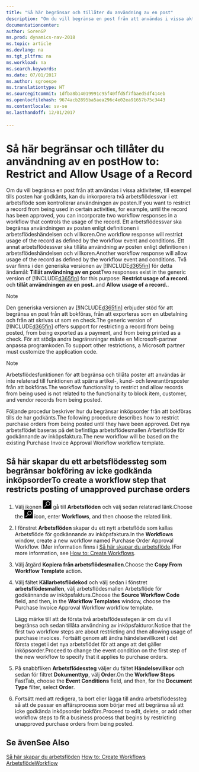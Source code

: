 ```yaml
---
title: "Så här begränsar och tillåter du användning av en post"
description: "Om du vill begränsa en post från att användas i vissa aktiviteter, till exempel tills posten har godkänts, kan du inkorporera två arbetsflödessvar i ett arbetsflöde som kontrollerar användningen av posten."
documentationcenter: 
author: SorenGP
ms.prod: dynamics-nav-2018
ms.topic: article
ms.devlang: na
ms.tgt_pltfrm: na
ms.workload: na
ms.search.keywords: 
ms.date: 07/01/2017
ms.author: sgroespe
ms.translationtype: HT
ms.sourcegitcommit: 1dfba8b14019991c95f40ffd5f7fbaed5df414eb
ms.openlocfilehash: 9674acb2895ba5aea296c4e02ea91657b75c3443
ms.contentlocale: sv-se
ms.lasthandoff: 12/01/2017

---
```

# <a name="how-to-restrict-and-allow-usage-of-a-record"></a><span data-ttu-id="1a4d9-103">Så här begränsar och tillåter du användning av en post</span><span class="sxs-lookup"><span data-stu-id="1a4d9-103">How to: Restrict and Allow Usage of a Record</span></span>
<span data-ttu-id="1a4d9-104">Om du vill begränsa en post från att användas i vissa aktiviteter, till exempel tills posten har godkänts, kan du inkorporera två arbetsflödessvar i ett arbetsflöde som kontrollerar användningen av posten.</span><span class="sxs-lookup"><span data-stu-id="1a4d9-104">If you want to restrict a record from being used in certain activities, for example, until the record has been approved, you can incorporate two workflow responses in a workflow that controls the usage of the record.</span></span> <span data-ttu-id="1a4d9-105">Ett arbetsflödessvar ska begränsa användningen av posten enligt definitionen i arbetsflödeshändelsen och villkoren.</span><span class="sxs-lookup"><span data-stu-id="1a4d9-105">One workflow response will restrict usage of the record as defined by the workflow event and conditions.</span></span> <span data-ttu-id="1a4d9-106">Ett annat arbetsflödessvar ska tillåta användning av posten enligt definitionen i arbetsflödeshändelsen och villkoren.</span><span class="sxs-lookup"><span data-stu-id="1a4d9-106">Another workflow response will allow usage of the record as defined by the workflow event and conditions.</span></span> <span data-ttu-id="1a4d9-107">Två svar finns i den generiska versionen av [!INCLUDE[d365fin](includes/d365fin_md.md)] för detta ändamål: **Tillåt användning av en post**</span><span class="sxs-lookup"><span data-stu-id="1a4d9-107">Two responses exist in the generic version of [!INCLUDE[d365fin](includes/d365fin_md.md)] for this purpose: **Restrict usage of a record.**</span></span> <span data-ttu-id="1a4d9-108">och **tillåt användningen av en post.**.</span><span class="sxs-lookup"><span data-stu-id="1a4d9-108">and **Allow usage of a record.**.</span></span>

> [!NOTE]  
>  <span data-ttu-id="1a4d9-109">Den generiska versionen av [!INCLUDE[d365fin](includes/d365fin_md.md)] erbjuder stöd för att begränsa en post från att bokföras, från att exporteras som en utbetalning och från att skrivas ut som en check.</span><span class="sxs-lookup"><span data-stu-id="1a4d9-109">The generic version of [!INCLUDE[d365fin](includes/d365fin_md.md)] offers support for restricting a record from being posted, from being exported as a payment, and from being printed as a check.</span></span> <span data-ttu-id="1a4d9-110">För att stödja andra begränsningar måste en Microsoft-partner anpassa programkoden.</span><span class="sxs-lookup"><span data-stu-id="1a4d9-110">To support other restrictions, a Microsoft partner must customize the application code.</span></span>  

> [!NOTE]  
>  <span data-ttu-id="1a4d9-111">Arbetsflödesfunktionen för att begränsa och tillåta poster att användas är inte relaterad till funktionen att spärra artikel-, kund- och leverantörsposter från att bokföras.</span><span class="sxs-lookup"><span data-stu-id="1a4d9-111">The workflow functionality to restrict and allow records from being used is not related to the functionality to block item, customer, and vendor records from being posted.</span></span>

<span data-ttu-id="1a4d9-112">Följande procedur beskriver hur du begränsar inköpsorder från att bokföras tills de har godkänts.</span><span class="sxs-lookup"><span data-stu-id="1a4d9-112">The following procedure describes how to restrict purchase orders from being posted until they have been approved.</span></span> <span data-ttu-id="1a4d9-113">Det nya arbetsflödet baseras på det befintliga arbetsflödesmallen Arbetsflöde för godkännande av inköpsfaktura.</span><span class="sxs-lookup"><span data-stu-id="1a4d9-113">The new workflow will be based on the existing Purchase Invoice Approval Workflow workflow template.</span></span>  

## <a name="to-create-a-workflow-step-that-restricts-posting-of-unapproved-purchase-orders"></a><span data-ttu-id="1a4d9-114">Så här skapar du ett arbetsflödessteg som begränsar bokföring av icke godkända inköpsorder</span><span class="sxs-lookup"><span data-stu-id="1a4d9-114">To create a workflow step that restricts posting of unapproved purchase orders</span></span>  
1. <span data-ttu-id="1a4d9-115">Välj ikonen ![Söka efter sida eller rapport](media/ui-search/search_small.png "Söka efter sida eller rapport") gå till **Arbetsflöden** och välj sedan relaterad länk.</span><span class="sxs-lookup"><span data-stu-id="1a4d9-115">Choose the ![Search for Page or Report](media/ui-search/search_small.png "Search for Page or Report icon") icon, enter **Workflows**, and then choose the related link.</span></span>  
2. <span data-ttu-id="1a4d9-116">I fönstret **Arbetsflöden** skapar du ett nytt arbetsflöde som kallas Arbetsflöde för godkännande av inköpsfaktura.</span><span class="sxs-lookup"><span data-stu-id="1a4d9-116">In the **Workflows** window, create a new workflow named Purchase Order Approval Workflow.</span></span> <span data-ttu-id="1a4d9-117">(Mer information finns i [Så här skapar du arbetsflöde](across-how-to-create-workflows.md).)</span><span class="sxs-lookup"><span data-stu-id="1a4d9-117">For more information, see [How to: Create Workflows](across-how-to-create-workflows.md).</span></span>  
3. <span data-ttu-id="1a4d9-118">Välj åtgärd **Kopiera från arbetsflödesmallen**.</span><span class="sxs-lookup"><span data-stu-id="1a4d9-118">Choose the **Copy From Workflow Template** action.</span></span>  
4. <span data-ttu-id="1a4d9-119">Välj fältet **Källarbetsflödekod** och välj sedan i fönstret **arbetsflödesmallen**, välj arbetsflödesmallen Arbetsflöde för godkännande av inköpsfaktura.</span><span class="sxs-lookup"><span data-stu-id="1a4d9-119">Choose the **Source Workflow Code** field, and then, in the **Workflow Templates** window, choose the Purchase Invoice Approval Workflow workflow template.</span></span>  

     <span data-ttu-id="1a4d9-120">Lägg märke till att de första två arbetsflödesstegen är om du vill begränsa och sedan tillåta användning av inköpsfakturor.</span><span class="sxs-lookup"><span data-stu-id="1a4d9-120">Notice that the first two workflow steps are about restricting and then allowing usage of purchase invoices.</span></span> <span data-ttu-id="1a4d9-121">Fortsätt genom att ändra händelsevillkoret i det första steget i det nya arbetsflödet för att ange att det gäller inköpsorder.</span><span class="sxs-lookup"><span data-stu-id="1a4d9-121">Proceed to change the event condition on the first step of the new workflow to specify that it applies to purchase orders.</span></span>  
5. <span data-ttu-id="1a4d9-122">På snabbfliken **Arbetsflödessteg** väljer du fältet **Händelsevillkor** och sedan för filtret **Dokumenttyp**, välj **Order**.</span><span class="sxs-lookup"><span data-stu-id="1a4d9-122">On the **Workflow Steps** FastTab, choose the **Event Conditions** field, and then, for the **Document Type** filter, select **Order**.</span></span>  
6. <span data-ttu-id="1a4d9-123">Fortsätt med att redigera, ta bort eller lägga till andra arbetsflödessteg så att de passar en affärsprocess som börjar med att begränsa så att icke godkända inköpsorder bokförs.</span><span class="sxs-lookup"><span data-stu-id="1a4d9-123">Proceed to edit, delete, or add other workflow steps to fit a business process that begins by restricting unapproved purchase orders from being posted.</span></span>  

## <a name="see-also"></a><span data-ttu-id="1a4d9-124">Se även</span><span class="sxs-lookup"><span data-stu-id="1a4d9-124">See Also</span></span>  
<span data-ttu-id="1a4d9-125">[Så här skapar du arbetsflöden](across-how-to-create-workflows.md) </span><span class="sxs-lookup"><span data-stu-id="1a4d9-125">[How to: Create Workflows](across-how-to-create-workflows.md) </span></span>  
[<span data-ttu-id="1a4d9-126">Arbetsflöde</span><span class="sxs-lookup"><span data-stu-id="1a4d9-126">Workflow</span></span>](across-workflow.md)   

